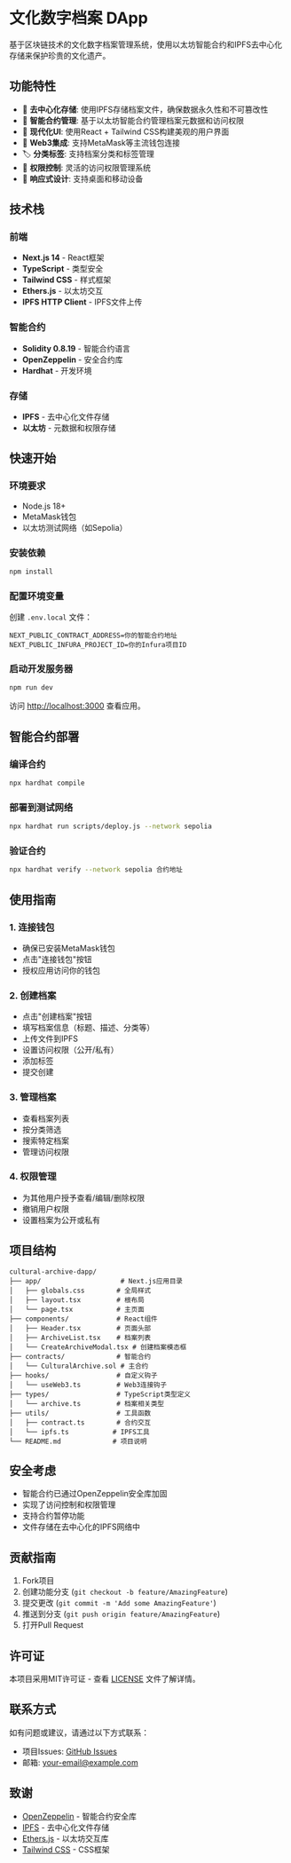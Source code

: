 # 文化数字档案 DApp

基于区块链技术的文化数字档案管理系统，使用以太坊智能合约和IPFS去中心化存储来保护珍贵的文化遗产。

## 功能特性

- 🔐 **去中心化存储**: 使用IPFS存储档案文件，确保数据永久性和不可篡改性
- 📜 **智能合约管理**: 基于以太坊智能合约管理档案元数据和访问权限
- 🎨 **现代化UI**: 使用React + Tailwind CSS构建美观的用户界面
- 🔗 **Web3集成**: 支持MetaMask等主流钱包连接
- 🏷️ **分类标签**: 支持档案分类和标签管理
- 👥 **权限控制**: 灵活的访问权限管理系统
- 📱 **响应式设计**: 支持桌面和移动设备

## 技术栈

### 前端
- **Next.js 14** - React框架
- **TypeScript** - 类型安全
- **Tailwind CSS** - 样式框架
- **Ethers.js** - 以太坊交互
- **IPFS HTTP Client** - IPFS文件上传

### 智能合约
- **Solidity 0.8.19** - 智能合约语言
- **OpenZeppelin** - 安全合约库
- **Hardhat** - 开发环境

### 存储
- **IPFS** - 去中心化文件存储
- **以太坊** - 元数据和权限存储

## 快速开始

### 环境要求
- Node.js 18+
- MetaMask钱包
- 以太坊测试网络（如Sepolia）

### 安装依赖
```bash
npm install
```

### 配置环境变量
创建 `.env.local` 文件：
```env
NEXT_PUBLIC_CONTRACT_ADDRESS=你的智能合约地址
NEXT_PUBLIC_INFURA_PROJECT_ID=你的Infura项目ID
```

### 启动开发服务器
```bash
npm run dev
```

访问 [http://localhost:3000](http://localhost:3000) 查看应用。

## 智能合约部署

### 编译合约
```bash
npx hardhat compile
```

### 部署到测试网络
```bash
npx hardhat run scripts/deploy.js --network sepolia
```

### 验证合约
```bash
npx hardhat verify --network sepolia 合约地址
```

## 使用指南

### 1. 连接钱包
- 确保已安装MetaMask钱包
- 点击"连接钱包"按钮
- 授权应用访问你的钱包

### 2. 创建档案
- 点击"创建档案"按钮
- 填写档案信息（标题、描述、分类等）
- 上传文件到IPFS
- 设置访问权限（公开/私有）
- 添加标签
- 提交创建

### 3. 管理档案
- 查看档案列表
- 按分类筛选
- 搜索特定档案
- 管理访问权限

### 4. 权限管理
- 为其他用户授予查看/编辑/删除权限
- 撤销用户权限
- 设置档案为公开或私有

## 项目结构

```
cultural-archive-dapp/
├── app/                    # Next.js应用目录
│   ├── globals.css        # 全局样式
│   ├── layout.tsx         # 根布局
│   └── page.tsx           # 主页面
├── components/            # React组件
│   ├── Header.tsx         # 页面头部
│   ├── ArchiveList.tsx    # 档案列表
│   └── CreateArchiveModal.tsx # 创建档案模态框
├── contracts/             # 智能合约
│   └── CulturalArchive.sol # 主合约
├── hooks/                 # 自定义钩子
│   └── useWeb3.ts         # Web3连接钩子
├── types/                 # TypeScript类型定义
│   └── archive.ts         # 档案相关类型
├── utils/                 # 工具函数
│   ├── contract.ts        # 合约交互
│   └── ipfs.ts           # IPFS工具
└── README.md             # 项目说明
```

## 安全考虑

- 智能合约已通过OpenZeppelin安全库加固
- 实现了访问控制和权限管理
- 支持合约暂停功能
- 文件存储在去中心化的IPFS网络中

## 贡献指南

1. Fork项目
2. 创建功能分支 (`git checkout -b feature/AmazingFeature`)
3. 提交更改 (`git commit -m 'Add some AmazingFeature'`)
4. 推送到分支 (`git push origin feature/AmazingFeature`)
5. 打开Pull Request

## 许可证

本项目采用MIT许可证 - 查看 [LICENSE](LICENSE) 文件了解详情。

## 联系方式

如有问题或建议，请通过以下方式联系：

- 项目Issues: [GitHub Issues](https://github.com/your-username/cultural-archive-dapp/issues)
- 邮箱: your-email@example.com

## 致谢

- [OpenZeppelin](https://openzeppelin.com/) - 智能合约安全库
- [IPFS](https://ipfs.io/) - 去中心化文件存储
- [Ethers.js](https://docs.ethers.io/) - 以太坊交互库
- [Tailwind CSS](https://tailwindcss.com/) - CSS框架 